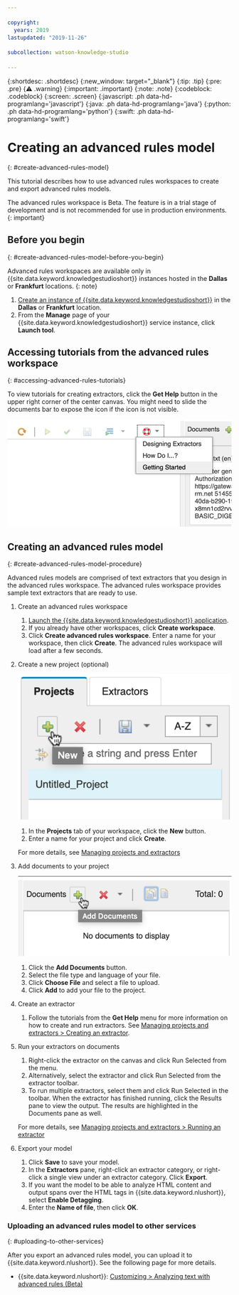```yaml
---

copyright:
  years: 2019
lastupdated: "2019-11-26"

subcollection: watson-knowledge-studio

---
```


{:shortdesc: .shortdesc}
{:new_window: target="_blank"}
{:tip: .tip}
{:pre: .pre}
{:warning: .warning}
{:important: .important}
{:note: .note}
{:codeblock: .codeblock}
{:screen: .screen}
{:javascript: .ph data-hd-programlang='javascript'}
{:java: .ph data-hd-programlang='java'}
{:python: .ph data-hd-programlang='python'}
{:swift: .ph data-hd-programlang='swift'}

# Creating an advanced rules model
{: #create-advanced-rules-model}

This tutorial describes how to use advanced rules workspaces to create and export advanced rules models.

The advanced rules workspace is Beta. The feature is in a trial stage of development and is not recommended for use in production environments.
{: important}

## Before you begin
{: #create-advanced-rules-model-before-you-begin}

Advanced rules workspaces are available only in {{site.data.keyword.knowledgestudioshort}} instances hosted in the **Dallas** or **Frankfurt** locations.
{: note}

1. [Create an instance of {{site.data.keyword.knowledgestudioshort}}](/docs/services/watson-knowledge-studio?topic=watson-knowledge-studio-wks_tutintro#instance) in the **Dallas** or **Frankfurt** location.
1. From the **Manage** page of your {{site.data.keyword.knowledgestudioshort}} service instance, click **Launch tool**.

## Accessing tutorials from the advanced rules workspace
{: #accessing-advanced-rules-tutorials}

To view tutorials for creating extractors, click the **Get Help** button in the upper right corner of the center canvas. You might need to slide the documents bar to expose the icon if the icon is not visible.

![Rules editor tutorials](images/rules-editor-tutorials.png "Shows the rules editor tutorials under the Get Help button")

## Creating an advanced rules model
{: #create-advanced-rules-model-procedure}

Advanced rules models are comprised of text extractors that you design in the advanced rules workspace. The advanced rules workspace provides sample text extractors that are ready to use. 

1. Create an advanced rules workspace

    1. [Launch the {{site.data.keyword.knowledgestudioshort}} application](/docs/services/watson-knowledge-studio?topic=watson-knowledge-studio-wks_tutintro#launching-the-knowledge-studio-application).
    1. If you already have other workspaces, click **Create workspace**.
    1. Click **Create advanced rules workspace**. Enter a name for your workspace, then click **Create**. The advanced rules workspace will load after a few seconds.

1. Create a new project (optional)

    ![New project button](images/create-advanced-rules-project.png "Shows the New project button") 
    1. In the **Projects** tab of your workspace, click the **New** button.
    2. Enter a name for your project and click **Create**.

    For more details, see [Managing projects and extractors](/docs/services/watson-knowledge-studio?topic=watson-knowledge-studio-managing-projects-and-extractors)

1. Add documents to your project

    ![Add Documents button](images/advanced-rules-add-documents.png "Shows the Add Documents button") 

    1. Click the **Add Documents** button.
    2. Select the file type and language of your file.
    3. Click **Choose File** and select a file to upload.
    4. Click **Add** to add your file to the project.

1. Create an extractor

    1. Follow the tutorials from the **Get Help** menu for more information on how to create and run extractors. See [Managing projects and extractors > Creating an extractor](/docs/services/watson-knowledge-studio?topic=watson-knowledge-studio-managing-projects-and-extractors#creating-an-extractor).

1. Run your extractors on documents

    1. Right-click the extractor on the canvas and click Run Selected from the menu. 
    2. Alternatively, select the extractor and click Run Selected from the extractor toolbar.
    3. To run multiple extractors, select them and click Run Selected in the toolbar. When the extractor has finished running, click the Results pane to view the output. The results are highlighted in the Documents pane as well.

    For more details, see [Managing projects and extractors > Running an extractor](/docs/services/watson-knowledge-studio?topic=watson-knowledge-studio-managing-projects-and-extractors#running-an-extractor)

1. Export your model

    1. Click **Save** to save your model.
    1. In the **Extractors** pane, right-click an extractor category, or right-click a single view under an extractor category. Click **Export**.
    1. If you want the model to be able to analyze HTML content and output spans over the HTML tags in {{site.data.keyword.nlushort}}, select **Enable Detagging**.
    1. Enter the **Name of file**, then click **OK**.
    
### Uploading an advanced rules model to other services
{: #uploading-to-other-services}

After you export an advanced rules model, you can upload it to {{site.data.keyword.nlushort}}. See the following page for more details.

- {{site.data.keyword.nlushort}}: [Customizing > Analyzing text with advanced rules (Beta)](https://cloud.ibm.com/docs/services/natural-language-understanding?topic=natural-language-understanding-customizing#advanced-rules)
